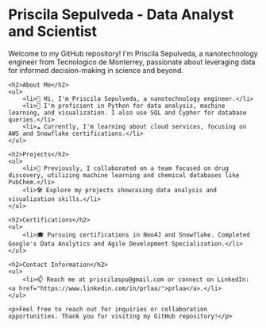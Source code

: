 <!DOCTYPE html>
<html lang="en">
<head>
    <meta charset="UTF-8">
    <meta name="viewport" content="width=device-width, initial-scale=1.0">
    <title>Priscila Sepulveda - Data Analyst and Scientist</title>
</head>
<body>
    <h1>Priscila Sepulveda - Data Analyst and Scientist</h1>
    <p>Welcome to my GitHub repository! I'm Priscila Sepulveda, a nanotechnology engineer from Tecnologico de Monterrey, passionate about leveraging data for informed decision-making in science and beyond.</p>
    
    <h2>About Me</h2>
    <ul>
        <li>👋 Hi, I'm Priscila Sepulveda, a nanotechnology engineer.</li>
        <li>👀 I'm proficient in Python for data analysis, machine learning, and visualization. I also use SQL and Cypher for database queries.</li>
        <li>☁️ Currently, I'm learning about cloud services, focusing on AWS and Snowflake certifications.</li>
    </ul>
    
    <h2>Projects</h2>
    <ul>
        <li>💼 Previously, I collaborated on a team focused on drug discovery, utilizing machine learning and chemical databases like PubChem.</li>
        <li>🛠️ Explore my projects showcasing data analysis and visualization skills.</li>
    </ul>
    
    <h2>Certifications</h2>
    <ul>
        <li>🎓 Pursuing certifications in Neo4J and Snowflake. Completed Google's Data Analytics and Agile Development Specialization.</li>
    </ul>
    
    <h2>Contact Information</h2>
    <ul>
        <li>📫 Reach me at priscilaspu@gmail.com or connect on LinkedIn: <a href="https://www.linkedin.com/in/prlaa/">prlaa</a>.</li>
    </ul>

    <p>Feel free to reach out for inquiries or collaboration opportunities. Thank you for visiting my GitHub repository!</p>
</body>
</html>
